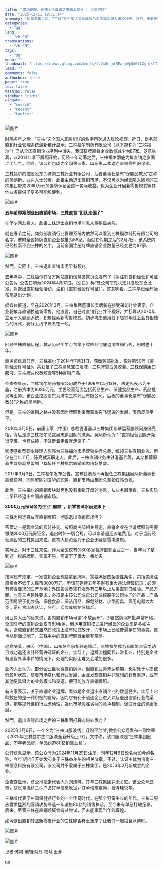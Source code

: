 ```yaml
---
title: "成功退牌，三株十年直销之旅画上句号 | 大鱼财经"
date: "2025-02-11 19:31:14"
summary: "时隔多年之后，“三株”这个国人耳熟能详的名字再次进入舆论视野。近日，商务部直销行业管理系统最新统计..."
categories:
  - "qq"
lang:
  - "zh-CN"
translations:
  - "zh-CN"
tags:
  - "qq"
menu: ""
thumbnail: "https://inews.gtimg.com/om_ls/Os7xGe_mlNEa_mVpQA6lLXg-dkfT3V7hi3MXeqfJ6M0r0AA_640360/0"
lead: ""
comments: false
authorbox: false
pager: true
toc: false
mathjax: false
sidebar: "right"
widgets:
  - "search"
  - "recent"
  - "taglist"
---
```


![图片](https://inews.gtimg.com/news_bt/O3qNgZ581v11SRMQGMPcBMHx70vHV-VtJ9iawF_NGgWyoAA/641)

时隔多年之后，“三株”这个国人耳熟能详的名字再次进入舆论视野。近日，商务部直销行业管理系统最新统计显示，三株福尔制药有限公司（以下简称为“三株福尔”）已从全国直销企业序列中消失，我国获牌直销企业数量减少为87家。这意味着，从2014年拿下牌照开始，历经十年动荡之后，三株福尔彻底为其直销之旅画上了句号。同时，该公司也成为全国第三家、山东第二家退还直销牌照的企业。

三株福尔的控股股东为济南三株药业有限公司，后者董事长是有“保健品教父”之称的吴炳新。业内人士分析，此番主动退出直销市场，不仅可以为经营陷入困境的三株集团带来2000万元的退牌保证金这一实际收益，也为企业开展新零售模式等其他业务提供了更多可能和便利。

![图片](https://inews.gtimg.com/news_bt/O3Ky7oVKzxP6PbILkNbfKxhHl6Ev4dSrn3pDHVRW9vGNwAA/641)

**五年前即筹划退出直销市场，三株直言“团队走偏了”**

在不少网友看来，此番三株退出直销市场消息来得稍显突然。

就在春节之前，商务部直销行业管理系统内依然可以看到三株福尔制药有限公司的名字，彼时全国持牌直销企业数量为88家。而就在假期之后的2月7日，该系统内已经检索不到三株的名字，当前全国注册持牌直销企业数量已经变更为87家。

![图片](https://inews.gtimg.com/news_bt/O9qWaWbr9Iao-25CPkgCBpC5co6F-5GGv_qfmPo0XCA6QAA/641)

然而，实际上，三株退出直销市场早有预兆。

去年年中，三株福尔在官方网站直销信息披露页面发布了《拟注销直销经营许可证公告》，公告日期为2024年4月17日。《公告》称“经公司研究决定并报股东会批准，拟退出直销经营活动，注销《直销经营许可证》”，这意味着，三株早已经开始布局退出计划。

据媒体报道，早在2020年3月，三株集团董事长吴炳新在接受采访时曾表示，企业将放弃直销换道新零售。他直言，自己对直销行业并不看好，并打算从2020年立足于大健康系统，积极探索新零售模式。初步考虑选用线下店铺与线上会员相结合的方式，将线上线下联系在一起。

![图片](https://inews.gtimg.com/news_bt/ODIhBLyIUBtLMjrrB8TVR8UpHbo4N5liz_yakAj-l0maMAA/641)

回顾三株直销历程，其从历尽千辛万苦拿下牌照到彻底退出直销行列，用时整十年。

商务部信息显示，三株福尔于2014年7月31日，获商务部批准，取得第50号《直销经营许可证》。共获批了三株赐慧宝口服液、三株牌雪旨灵胶囊、三株保腾康口服液、三株牌古松泰胶囊等5种直销产品。

企查查显示，三株福尔制药有限公司成立于1996年12月13日，法定代表人为王鑫，注册资本为8080万元，主要经营范围包括药品生产、保健食品生产、药品批发等业务。该企业控股股东为济南三株药业有限公司，后者的董事长是有“保健品教父”之称的吴炳新。

但是，三株的直销之路并没有因为牌照到来而获得突飞猛进的发展，市场反应平平。

2016年3月5日，前康宝莱（中国）总裁钱港基以三株集团全球运营总顾问身份亮相，背后是原三株福尔总裁吴志鹏团队的撤离。吴炳新认为：“直销经营团队开始很辛苦，也有成绩，不过走着走着就走偏了。”

钱港基推荐职业经理人陈亮为三株福尔市场营销执行总裁，统领三株直销业务。但仅在当年11月，陈亮就离职走人。此后，三株直销业务由钱港基代管，其又推荐原荟生常务副总裁刘卫华担任三株福尔直销国内市场总裁。

2017年3月3日，三株福尔发布公告，宣布钱港基不再担任三株集团吴炳新董事长高级顾问，同时解除刘卫华的职务。直销市场由集团总裁张红亮负责。

此后，三株福尔的直销板块就再也没有重新开盘的消息，从业务层面看，三株实质上早已经退出中国直销市场。

**2000万元保证金为企业“输血”，新零售试水前途未卜**

三株为何选择放弃直销牌照，彻底退出直销市场呢？

答案之一是现金流的及时补充。按照商务部相关规定，直销企业在申请牌照前需要缴纳2000万元保证金，退出时如一切合规，可以申请退还该笔费用。对于当前经营遇困的三株集团来说，这笔大额资金对于企业无疑是雪中送炭。

实际上，对于三株来说，作为全国仅有的80多家执牌直销企业之一，当年为了拿到这一权威牌照，实属不易，可谓下了很大一番功夫。

![图片](https://inews.gtimg.com/news_bt/OQhQMpIQInPRBHgUODCELjL7FcyM8DrKj7vJOl3gXmlegAA/641)

按照现有规定，一家直销企业想要拿到牌照，需要满足四条硬性条件，包括实缴注册资金不低于人民币8000万元；申请前连续五年不得有重大违法经营记录；必须有符合要求的生产基地；外国投资者需在境外有三年以上从事直销的经验。产品方面，也有三点硬性要求：必须是由该公司或母公司或控股子公司生产的产品；产品范围局限于化妆品、保健食品、保洁用品、保健器材、小型厨具、家用电器六大类；需符合国家认证、许可、质检或强制性标准。

用业内人士的话来说，国内直销市场可谓“不放而开”，即虽然牌照审批异常严格，全国获牌的直销企业仅有80余家，但运用直销模式进行经营的企业却是多如牛毛，造成直销模式虽然在政策上没有彻底放开，而市场上已经普遍存在的事实。这也从侧面证明了，三株手中的直销牌照含金量非常高。

这意味着，雅芳（中国）、山东好当家相继退牌后，三株福尔成为我国第三家主动且成功退还直销经营许可证的企业。实际上，退牌流程同样非常复杂，特别是企业有遗留外事事件的情况下，处理的实际困难又会增加很多。

业内人士认为，部分企业虽获得直销牌照，但直销业务未达预期，长期处于亏损或低盈利状态。随着市场变化和行业发展，企业发现直销并非理想的销售渠道，或有其他更具潜力的业务模式和渠道，便可能放弃直销牌照。

有专家表示，关于直销企业退牌，看似是企业退出直销企业的数量更少，实际上它释放出的是一种积极的信号。因为它有利于疏通企业进入以及退出直销行业的渠道，能够提升直销行业流动性，强化市场优胜劣汰的竞争机制，促进行业的健康发展。

然而，退出直销市场之后的三株集团打算向何处发力？

2025年1月6日，一个名为“三株口服液线上订购平台”的微信公众号发布一则文章《2025年三株益尔生口服液全新升级上市》，文中称，该口服液是“三株集团出品、31年老品牌、单品创造80亿销售业绩”。

公开信息显示，该公众号为2024年11月29日注册，同年12月6日改名为如今的名称，今年1月4日开始发布关于三株益尔生的相关文章。不过，认证主体为济南三株信息科技有限公司，该公司并不隶属于三株集团，是2023年2月新成立的企业。

企查查显示，该公司法定代表人为刘炜炜，其与三株集团并无关联。该公众号显示，该账号提供三株产品订单信息发送，订单信息查询，投诉建议等。

三株曾代表了中国保健品行业的一个传奇时代。在那个野蛮生长的年代，三株口服液曾靠猛烈的营销攻势缔造一年销售80亿的销售神话，至今未有单品打破纪录。后来，尽管三株在直销领域曾有过尝试，但未能重现当年的辉煌。

如今退出直销转战新零售行业的三株能否卷土重来？让我们一起拭目以待吧。

![图片](https://inews.gtimg.com/news_bt/OzrNYVAGvEorA-Utn4XRQ3EReEIPjIzYzAGt8RawbcYoYAA/641)

![图片](https://inews.gtimg.com/news_bt/OlVtEbtv4qzL8a1ffJDAVc0_esgSBTZ_KSOs8hmfgduzEAA/641)

记者:苏冉 编辑:俞丹 校对:王菲

[qq](https://new.qq.com/rain/a/20250211A07T1000)
